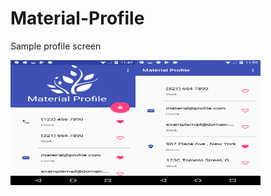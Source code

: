 # Material-Profile

Sample profile screen

<a href="url">
<img src="https://github.com/MiceXx/Material-Profile/blob/master/Screenshot_20170613-234954.png" align="left" height="200" width="200" >
</a>
<a href="url">
<img src="https://github.com/MiceXx/Material-Profile/blob/master/Screenshot_20170613-235011.png" align="left" height="200" width="200" >
</a>
